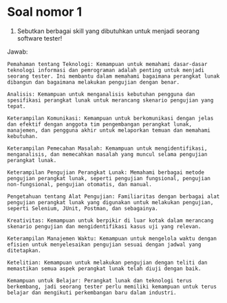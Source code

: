 # Soal nomor 1
1. Sebutkan berbagai skill yang dibutuhkan untuk menjadi seorang software tester!
  
  Jawab:
    
    Pemahaman tentang Teknologi: Kemampuan untuk memahami dasar-dasar teknologi informasi dan pemrograman adalah penting untuk menjadi seorang tester. Ini membantu dalam memahami bagaimana perangkat lunak dibangun dan bagaimana melakukan pengujian dengan benar.

    Analisis: Kemampuan untuk menganalisis kebutuhan pengguna dan spesifikasi perangkat lunak untuk merancang skenario pengujian yang tepat.

    Keterampilan Komunikasi: Kemampuan untuk berkomunikasi dengan jelas dan efektif dengan anggota tim pengembangan perangkat lunak, manajemen, dan pengguna akhir untuk melaporkan temuan dan memahami kebutuhan.

    Keterampilan Pemecahan Masalah: Kemampuan untuk mengidentifikasi, menganalisis, dan memecahkan masalah yang muncul selama pengujian perangkat lunak.

    Keterampilan Pengujian Perangkat Lunak: Memahami berbagai metode pengujian perangkat lunak, seperti pengujian fungsional, pengujian non-fungsional, pengujian otomatis, dan manual.

    Pengetahuan tentang Alat Pengujian: Familiaritas dengan berbagai alat pengujian perangkat lunak yang digunakan untuk melakukan pengujian, seperti Selenium, JUnit, Postman, dan sebagainya.

    Kreativitas: Kemampuan untuk berpikir di luar kotak dalam merancang skenario pengujian dan mengidentifikasi kasus uji yang relevan.

    Keterampilan Manajemen Waktu: Kemampuan untuk mengelola waktu dengan efisien untuk menyelesaikan pengujian sesuai dengan jadwal yang ditetapkan.

    Ketelitian: Kemampuan untuk melakukan pengujian dengan teliti dan memastikan semua aspek perangkat lunak telah diuji dengan baik.

    Kemampuan untuk Belajar: Perangkat lunak dan teknologi terus berkembang, jadi seorang tester perlu memiliki kemampuan untuk terus belajar dan mengikuti perkembangan baru dalam industri.
